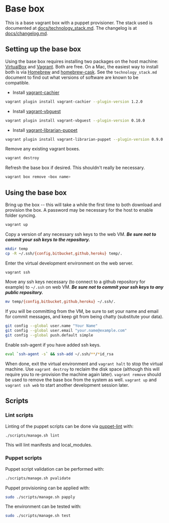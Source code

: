 # Base box

This is a base vagrant box with a puppet provisioner.  The stack used is documented at [docs/technology_stack.md](docs/technology_stack.md).  The changelog is at [docs/changelog.md](docs/technology_stack.md).

## Setting up the base box

Using the base box requires installing two packages on the host machine: [VirtualBox](https://www.virtualbox.org/) and [Vagrant](http://www.vagrantup.com/).  Both are free.  On a Mac, the easiest way to install both is via [Homebrew](http://mxcl.github.io/homebrew/) and [homebrew-cask](https://github.com/phinze/homebrew-cask).  See the `technology_stack.md` document to find out what versions of software are known to be compatible.

- Install [vagrant-cachier](https://github.com/fgrehm/vagrant-cachier/)

```bash
vagrant plugin install vagrant-cachier --plugin-version 1.2.0
```

- Install [vagrant-vbguest](https://github.com/dotless-de/vagrant-vbguest)

```bash
vagrant plugin install vagrant-vbguest --plugin-version 0.10.0
```

- Install [vagrant-librarian-puppet](https://github.com/mhahn/vagrant-librarian-puppet)

```bash
vagrant plugin install vagrant-librarian-puppet --plugin-version 0.9.0
```

Remove any existing vagrant boxes.
	
```bash
vagrant destroy
```

Refresh the base box if desired.  This shouldn't really be necessary.

```bash
vagrant box remove <box name>
```

## Using the base box

Bring up the box -- this will take a while the first time to both download and provision the box.  A password may be necessary for the host to enable folder syncing.

```bash
vagrant up
```

Copy a version of any necessary ssh keys to the web VM.  ***Be sure not to commit your ssh keys to the repository.***

```bash
mkdir temp
cp -R ~/.ssh/{config,bitbucket,github,heroku} temp/.
```

Enter the virtual development environment on the web server.

```bash
vagrant ssh
```

Move any ssh keys necessary (to connect to a github repository for example) to `~/.ssh` on web VM.  ***Be sure not to commit your ssh keys to any public repository.***

```bash
mv temp/{config,bitbucket,github,heroku} ~/.ssh/.
```

If you will be committing from the VM, be sure to set your name and email for commit messages, and keep git from being chatty (substitute your data).

```bash
git config --global user.name "Your Name"
git config --global user.email "your.name@example.com"
git config --global push.default simple
```

Enable ssh-agent if you have added ssh keys.

```bash
eval `ssh-agent -s` && ssh-add ~/.ssh/**/*id_rsa
```

When done, exit the virtual environment and `vagrant halt` to stop the virtual machine.  Use `vagrant destroy` to reclaim the disk space (although this will require you to re-provision the machine again later).  `vagrant remove` should be used to remove the base box from the system as well.  `vagrant up` and `vagrant ssh web` to start another development session later.

## Scripts

### Lint scripts

Linting of the puppet scripts can be done via [puppet-lint](http://puppet-lint.com/) with:

```bash
./scripts/manage.sh lint
```

This will lint manifests and local_modules.

### Puppet scripts

Puppet script validation can be performed with:

```bash
./scripts/manage.sh pvalidate
```

Puppet provisioning can be applied with:

```bash
sudo ./scripts/manage.sh papply
```

The environment can be tested with:

```bash
sudo ./scripts/manage.sh test
```
